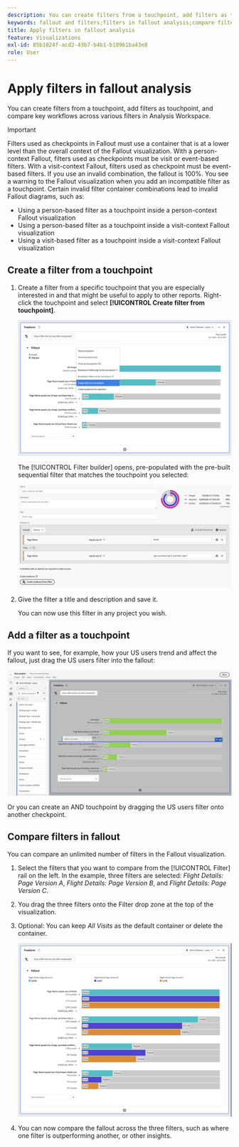 ```yaml
---
description: You can create filters from a touchpoint, add filters as touchpoint, and compare key workflows across various filters in Analysis Workspace.
keywords: fallout and filters;filters in fallout analysis;compare filters in fallout
title: Apply filters in fallout analysis
feature: Visualizations
exl-id: 85b1024f-acd2-43b7-b4b1-b10961ba43e8
role: User
---
```

# Apply filters in fallout analysis

You can create filters from a touchpoint, add filters as touchpoint, and compare key workflows across various filters in Analysis Workspace.

>[!IMPORTANT]
>
>Filters used as checkpoints in Fallout must use a container that is at a lower level than the overall context of the Fallout visualization. With a person-context Fallout, filters used as checkpoints must be visit or event-based filters. With a visit-context Fallout, filters used as checkpoint must be event-based filters. If you use an invalid combination, the fallout is 100%. You see a warning to the Fallout visualization when you add an incompatible filter as a touchpoint. Certain invalid filter container combinations lead to invalid Fallout diagrams, such as:

* Using a person-based filter as a touchpoint inside a person-context Fallout visualization
* Using a person-based filter as a touchpoint inside a visit-context Fallout visualization
* Using a visit-based filter as a touchpoint inside a visit-context Fallout visualization

## Create a filter from a touchpoint

1. Create a filter from a specific touchpoint that you are especially interested in and that might be useful to apply to other reports. Right-click the touchpoint and select **[!UICONTROL Create filter from touchpoint]**.

   ![The Touchpoint drop-down menu with Create segment from touchpoint highlighted.](assets/fallout-createfilter.png)

   The [!UICONTROL Filter builder] opens, pre-populated with the pre-built sequential filter that matches the touchpoint you selected:

   ![The Filter Builder displays the pre-populated and pre-built sequential filter.](assets/fallout-definefilter.png)

1. Give the filter a title and description and save it.

   You can now use this filter in any project you wish.

## Add a filter as a touchpoint

If you want to see, for example, how your US users trend and affect the fallout, just drag the US users filter into the fallout:

![The US Users filter selected and  highlighted to drag into the fallout.](assets/fallout-addfilter.png)

Or you can create an AND touchpoint by dragging the US users filter onto another checkpoint.

## Compare filters in fallout

You can compare an unlimited number of filters in the Fallout visualization.

1. Select the filters that you want to compare from the [!UICONTROL Filter] rail on the left. In the example, three filters are selected: *Flight Details: Page Version A*, *Flight Details: Page Version B*, and *Flight Details: Page Version C*.
1. You drag the three filters onto the Filter drop zone at the top of the visualization.


1. Optional: You can keep *All Visits* as the default container or delete the container.

   ![The Fallout showing All Visits along with the two filters dragged in the previous step.](assets/fallout-multiplefilters.png)

1. You can now compare the fallout across the three filters, such as where one filter is outperforming another, or other insights.

